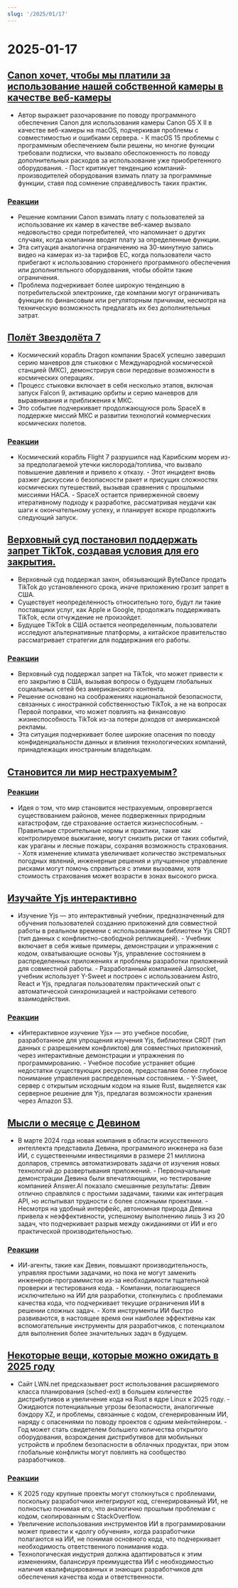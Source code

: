 ```yaml
---
slug: '/2025/01/17'
---
```


# 2025-01-17

## [Canon хочет, чтобы мы платили за использование нашей собственной камеры в качестве веб-камеры](https://romanzipp.com/blog/no-you-cant-use-your-6299-canon-camera-as-a-webcam)

- Автор выражает разочарование по поводу программного обеспечения Canon для использования камеры Canon G5 X II в качестве веб-камеры на macOS, подчеркивая проблемы с совместимостью и ошибками сервера. - К macOS 15 проблемы с программным обеспечением были решены, но многие функции требовали подписки, что вызвало обеспокоенность по поводу дополнительных расходов за использование уже приобретенного оборудования. - Пост критикует тенденцию компаний-производителей оборудования взимать плату за программные функции, ставя под сомнение справедливость таких практик.

### [Реакции](https://news.ycombinator.com/item?id=42735393)

- Решение компании Canon взимать плату с пользователей за использование их камер в качестве веб-камер вызвало недовольство среди потребителей, что напоминает о других случаях, когда компании вводят плату за определенные функции.
- Эта ситуация аналогична ограничению на 30-минутную запись видео на камерах из-за тарифов ЕС, когда пользователи часто прибегают к использованию стороннего программного обеспечения или дополнительного оборудования, чтобы обойти такие ограничения.
- Проблема подчеркивает более широкую тенденцию в потребительской электронике, где компании могут ограничивать функции по финансовым или регуляторным причинам, несмотря на техническую возможность предлагать их без дополнительных затрат.

## [Полёт Звездолёта 7](https://www.spacex.com/launches/mission/?missionId=starship-flight-7?submit)

- Космический корабль Dragon компании SpaceX успешно завершил серию маневров для стыковки с Международной космической станцией (МКС), демонстрируя свои передовые возможности в космических операциях.
- Процесс стыковки включает в себя несколько этапов, включая запуск Falcon 9, активацию орбиты и серию маневров для выравнивания и приближения к МКС.
- Это событие подчеркивает продолжающуюся роль SpaceX в поддержке миссий МКС и развитии технологий коммерческих космических полетов.

### [Реакции](https://news.ycombinator.com/item?id=42731091)

- Космический корабль Flight 7 разрушился над Карибским морем из-за предполагаемой утечки кислорода/топлива, что вызвало повышение давления и привело к отказу. - Этот инцидент вновь разжег дискуссии о безопасности ракет и присущих сложностях космических путешествий, вызывая сравнения с прошлыми миссиями НАСА. - SpaceX остается приверженной своему итеративному подходу к разработке, рассматривая неудачи как шаги к окончательному успеху, и планирует вскоре продолжить следующий запуск.

## [Верховный суд постановил поддержать запрет TikTok, создавая условия для его закрытия.](https://www.cnbc.com/2025/01/17/supreme-court-rules-to-uphold-tiktok-ban.html)

- Верховный суд поддержал закон, обязывающий ByteDance продать TikTok до установленного срока, иначе приложению грозит запрет в США.
- Существует неопределенность относительно того, будут ли такие поставщики услуг, как Apple и Google, продолжать поддерживать TikTok, если отчуждение не произойдет.
- Будущее TikTok в США остается неопределенным, пользователи исследуют альтернативные платформы, а китайское правительство рассматривает стратегии для поддержания его работы.

### [Реакции](https://news.ycombinator.com/item?id=42738464)

- Верховный суд поддержал запрет на TikTok, что может привести к его закрытию в США, вызывая вопросы о будущем глобальных социальных сетей без американского контента.
- Решение основано на соображениях национальной безопасности, связанных с иностранной собственностью TikTok, а не на вопросах Первой поправки, что может повлиять на финансовую жизнеспособность TikTok из-за потери доходов от американской рекламы.
- Эта ситуация подчеркивает более широкие опасения по поводу конфиденциальности данных и влияния технологических компаний, принадлежащих иностранным владельцам.

## [Становится ли мир нестрахуемым?](https://charleshughsmith.substack.com/p/is-the-world-becoming-uninsurable)

### [Реакции](https://news.ycombinator.com/item?id=42732728)

- Идея о том, что мир становится нестрахуемым, опровергается существованием районов, менее подверженных природным катастрофам, где страхование остается жизнеспособным. - Правильные строительные нормы и практики, такие как контролируемое выжигание, могут снизить риски от таких событий, как ураганы и лесные пожары, сохраняя возможность страхования. - Хотя изменение климата увеличивает количество экстремальных погодных явлений, инженерные решения и улучшенное управление рисками могут помочь справиться с этими вызовами, хотя стоимость страхования может возрасти в зонах высокого риска.

## [Изучайте Yjs интерактивно](https://learn.yjs.dev/)

- Изучение Yjs — это интерактивный учебник, предназначенный для обучения пользователей созданию приложений для совместной работы в реальном времени с использованием библиотеки Yjs CRDT (тип данных с конфликтно-свободной репликацией). - Учебник включает в себя живые примеры, демонстрации и упражнения с кодом, охватывающие основы Yjs, управление состоянием в распределенных приложениях и проблемы разработки приложений для совместной работы. - Разработанный компанией Jamsocket, учебник использует Y-Sweet и построен с использованием Astro, React и Yjs, предлагая пользователям практический опыт с автоматической синхронизацией и настройками сетевого взаимодействия.

### [Реакции](https://news.ycombinator.com/item?id=42731582)

- «Интерактивное изучение Yjs» — это учебное пособие, разработанное для упрощения изучения Yjs, библиотеки CRDT (тип данных с разрешением конфликтов) для совместных приложений, через интерактивные демонстрации и упражнения по программированию. - Учебное пособие устраняет общие недостатки существующих ресурсов, предоставляя более глубокое понимание управления распределенным состоянием. - Y-Sweet, сервер с открытым исходным кодом на языке Rust, выделяется как серверное решение для Yjs, предлагая возможности хранения через Amazon S3.

## [Мысли о месяце с Девином](https://www.answer.ai/posts/2025-01-08-devin.html)

- В марте 2024 года новая компания в области искусственного интеллекта представила Девина, программного инженера на базе ИИ, с существенными инвестициями в размере 21 миллиона долларов, стремясь автоматизировать задачи от изучения новых технологий до развертывания приложений. - Первоначальные демонстрации Девина были впечатляющими, но тестирование компанией Answer.AI показало смешанные результаты: Девин отлично справлялся с простыми задачами, такими как интеграция API, но испытывал трудности с более сложными проектами. - Несмотря на удобный интерфейс, автономная природа Девина привела к неэффективности, успешному выполнению лишь 3 из 20 задач, что подчеркивает разрыв между ожиданиями от ИИ и его практической производительностью.

### [Реакции](https://news.ycombinator.com/item?id=42734681)

- ИИ-агенты, такие как Девин, повышают производительность, управляя простыми задачами, но пока не могут заменить инженеров-программистов из-за необходимости тщательной проверки и тестирования кода. - Компании, полагающиеся исключительно на ИИ для разработки, столкнулись с проблемами качества кода, что подчеркивает текущие ограничения ИИ в решении сложных задач. - Хотя инструменты ИИ быстро развиваются, в настоящее время они наиболее эффективны как вспомогательные инструменты для разработчиков, с потенциалом для выполнения более значительных задач в будущем.

## [Некоторые вещи, которые можно ожидать в 2025 году](https://lwn.net/Articles/1003780/)

- Сайт LWN.net предсказывает рост использования расширяемого класса планирования (sched-ext) в большем количестве дистрибутивов и увеличение кода на Rust в ядре Linux к 2025 году. - Ожидаются потенциальные угрозы безопасности, аналогичные бэкдору XZ, и проблемы, связанные с кодом, сгенерированным ИИ, наряду с опасениями по поводу проектов с одним мейнтейнером. - Год может стать свидетелем большего количества открытого оборудования, возрождения дистрибутивов для мобильных устройств и проблем безопасности в облачных продуктах, при этом глобальные конфликты могут повлиять на сообщество разработчиков.

### [Реакции](https://news.ycombinator.com/item?id=42731962)

- К 2025 году крупные проекты могут столкнуться с проблемами, поскольку разработчики интегрируют код, сгенерированный ИИ, не полностью понимая его, что аналогично прошлым проблемам с кодом, скопированным с StackOverflow.
- Увеличение использования инструментов ИИ в программировании может привести к «долгу обучения», когда разработчики полагаются на ИИ, не понимая основного кода, что подчеркивает необходимость ответственного понимания кода.
- Технологическая индустрия должна адаптироваться к этим изменениям, балансируя преимущества ИИ с необходимостью наличия квалифицированных и знающих разработчиков для обеспечения качества кода и ответственности.

<head>
  <meta property="og:title" content="Canon хочет, чтобы мы платили за использование нашей собственной камеры в качестве веб-камеры" />
  <meta property="og:type" content="website" />
  <meta property="og:image" content="https://og.cho.sh/api/og/?title=Canon%20%D1%85%D0%BE%D1%87%D0%B5%D1%82%2C%20%D1%87%D1%82%D0%BE%D0%B1%D1%8B%20%D0%BC%D1%8B%20%D0%BF%D0%BB%D0%B0%D1%82%D0%B8%D0%BB%D0%B8%20%D0%B7%D0%B0%20%D0%B8%D1%81%D0%BF%D0%BE%D0%BB%D1%8C%D0%B7%D0%BE%D0%B2%D0%B0%D0%BD%D0%B8%D0%B5%20%D0%BD%D0%B0%D1%88%D0%B5%D0%B9%20%D1%81%D0%BE%D0%B1%D1%81%D1%82%D0%B2%D0%B5%D0%BD%D0%BD%D0%BE%D0%B9%20%D0%BA%D0%B0%D0%BC%D0%B5%D1%80%D1%8B%20%D0%B2%20%D0%BA%D0%B0%D1%87%D0%B5%D1%81%D1%82%D0%B2%D0%B5%20%D0%B2%D0%B5%D0%B1-%D0%BA%D0%B0%D0%BC%D0%B5%D1%80%D1%8B&subheading=%D0%BF%D1%8F%D1%82%D0%BD%D0%B8%D1%86%D0%B0%2C%2017%20%D1%8F%D0%BD%D0%B2%D0%B0%D1%80%D1%8F%202025%20%D0%B3.%3A%20%D0%A1%D0%B2%D0%BE%D0%B4%D0%BA%D0%B0%20%D0%BD%D0%BE%D0%B2%D0%BE%D1%81%D1%82%D0%B5%D0%B9%20Hacker%20News" />
</head>
